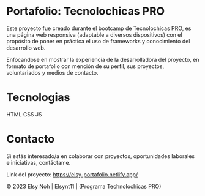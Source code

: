 # Portafolio: Tecnolochicas PRO

Este proyecto fue creado durante el bootcamp de Tecnolochicas PRO, es una página web responsiva (adaptable a diversos dispositivos) con el propósito de poner en práctica el uso de frameworks y conocimiento del desarrollo web.

Enfocandose en mostrar la experiencia de la desarrolladora del proyecto, en formato  de portafolio con mención de su perfil, sus proyectos, voluntariados y medios de contacto.

# Tecnologias 

HTML
CSS
JS

# Contacto

Si estás interesado/a en colaborar con proyectos, oportunidades laborales e iniciativas, contáctame.

Link del proyecto: https://elsy-portafolio.netlify.app/

© 2023 Elsy Noh | Elsynt11 | (Programa Technolochicas PRO)



